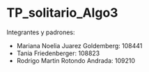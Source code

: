 # TP_solitario_Algo3

Integrantes y padrones:

- Mariana Noelia Juarez Goldemberg: 108441
- Tania Friedenberger: 108823
- Rodrigo Martin Rotondo Andrada: 109210

